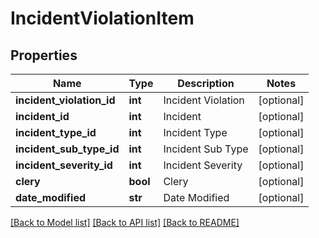 # IncidentViolationItem

## Properties
Name | Type | Description | Notes
------------ | ------------- | ------------- | -------------
**incident_violation_id** | **int** | Incident Violation | [optional] 
**incident_id** | **int** | Incident | [optional] 
**incident_type_id** | **int** | Incident Type | [optional] 
**incident_sub_type_id** | **int** | Incident Sub Type | [optional] 
**incident_severity_id** | **int** | Incident Severity | [optional] 
**clery** | **bool** | Clery | [optional] 
**date_modified** | **str** | Date Modified | [optional] 

[[Back to Model list]](../README.md#documentation-for-models) [[Back to API list]](../README.md#documentation-for-api-endpoints) [[Back to README]](../README.md)


